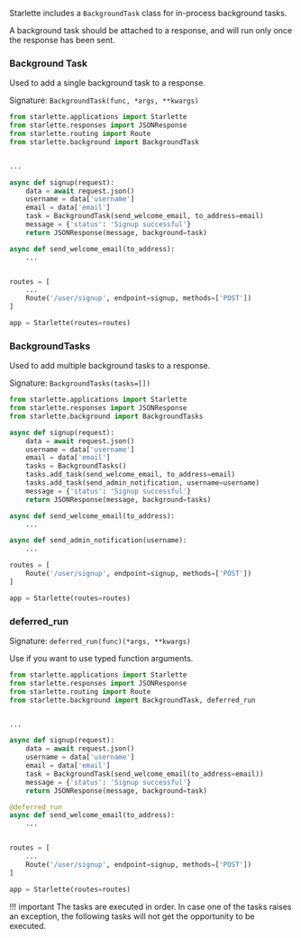 
Starlette includes a `BackgroundTask` class for in-process background tasks.

A background task should be attached to a response, and will run only once
the response has been sent.

### Background Task

Used to add a single background task to a response.

Signature: `BackgroundTask(func, *args, **kwargs)`

```python
from starlette.applications import Starlette
from starlette.responses import JSONResponse
from starlette.routing import Route
from starlette.background import BackgroundTask


...

async def signup(request):
    data = await request.json()
    username = data['username']
    email = data['email']
    task = BackgroundTask(send_welcome_email, to_address=email)
    message = {'status': 'Signup successful'}
    return JSONResponse(message, background=task)

async def send_welcome_email(to_address):
    ...


routes = [
    ...
    Route('/user/signup', endpoint=signup, methods=['POST'])
]

app = Starlette(routes=routes)
```

### BackgroundTasks

Used to add multiple background tasks to a response.

Signature: `BackgroundTasks(tasks=[])`

```python
from starlette.applications import Starlette
from starlette.responses import JSONResponse
from starlette.background import BackgroundTasks

async def signup(request):
    data = await request.json()
    username = data['username']
    email = data['email']
    tasks = BackgroundTasks()
    tasks.add_task(send_welcome_email, to_address=email)
    tasks.add_task(send_admin_notification, username=username)
    message = {'status': 'Signup successful'}
    return JSONResponse(message, background=tasks)

async def send_welcome_email(to_address):
    ...

async def send_admin_notification(username):
    ...

routes = [
    Route('/user/signup', endpoint=signup, methods=['POST'])
]

app = Starlette(routes=routes)
```

### deferred_run

Signature: `deferred_run(func)(*args, **kwargs)`

Use if you want to use typed function arguments.

```python
from starlette.applications import Starlette
from starlette.responses import JSONResponse
from starlette.routing import Route
from starlette.background import BackgroundTask, deferred_run


...

async def signup(request):
    data = await request.json()
    username = data['username']
    email = data['email']
    task = BackgroundTask(send_welcome_email(to_address=email))
    message = {'status': 'Signup successful'}
    return JSONResponse(message, background=task)

@deferred_run
async def send_welcome_email(to_address):
    ...


routes = [
    ...
    Route('/user/signup', endpoint=signup, methods=['POST'])
]

app = Starlette(routes=routes)
```

!!! important
    The tasks are executed in order. In case one of the tasks raises
    an exception, the following tasks will not get the opportunity to be executed.
